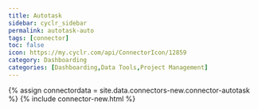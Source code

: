 ```yaml
---
title: Autotask
sidebar: cyclr_sidebar
permalink: autotask-auto
tags: [connector]
toc: false
icon: https://my.cyclr.com/api/ConnectorIcon/12859
category: Dashboarding
categories: [Dashboarding,Data Tools,Project Management]
---
```

{% assign connectordata = site.data.connectors-new.connector-autotask %}
{% include connector-new.html %}	